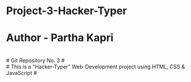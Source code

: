 # Project-3-Hacker-Typer

# Author - Partha Kapri
<br>
# Git Repository No. 3 #
<br>
# This is a "Hacker-Typer" Web-Development project using HTML, CSS & JavaScript #
